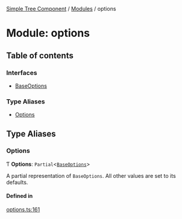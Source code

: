 [Simple Tree Component](../README.md) / [Modules](../modules.md) / options

# Module: options

## Table of contents

### Interfaces

- [BaseOptions](options.BaseOptions.md)

### Type Aliases

- [Options](options.md#options)

## Type Aliases

### Options

Ƭ **Options**: `Partial`<[`BaseOptions`](options.BaseOptions.md)\>

A partial representation of `BaseOptions`. All other values are set to its defaults.

#### Defined in

[options.ts:161](https://github.com/ckotzbauer/simple-tree-component/blob/ff6bb27/src/types/options.ts#L161)
